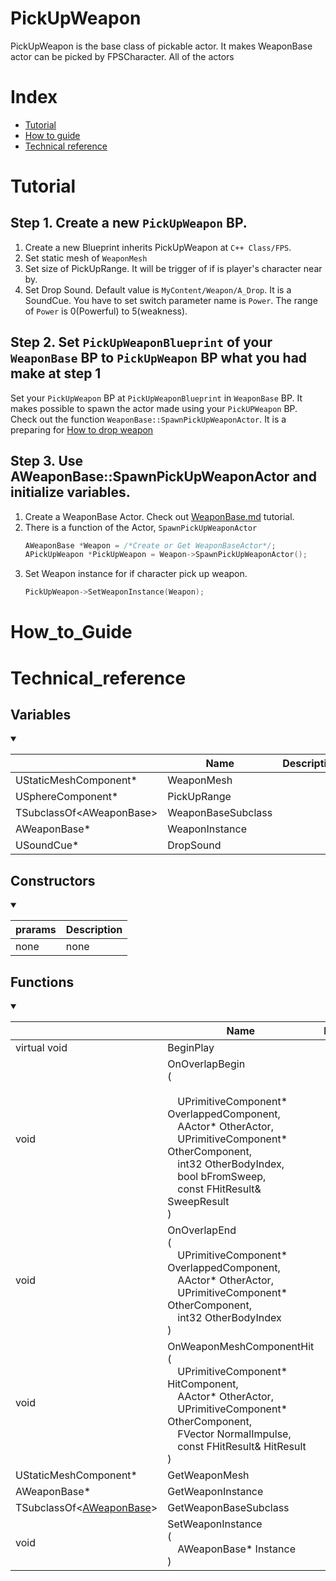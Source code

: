 # PickUpWeapon
PickUpWeapon is the base class of pickable actor. It makes WeaponBase actor can be picked by FPSCharacter. All of the actors

# Index
- [Tutorial](#_Tutorial)
- [How to guide](#_How_to_Guide)
- [Technical reference](#_Technical_reference)

# Tutorial
## Step 1. Create a new `PickUpWeapon` BP.
1. Create a new Blueprint inherits PickUpWeapon at `C++ Class/FPS`.
2. Set static mesh of `WeaponMesh`
3. Set size of PickUpRange. It will be trigger of if is player's character near by.
4. Set Drop Sound. Default value is `MyContent/Weapon/A_Drop`. It is a SoundCue. You have to set switch parameter name is `Power`. The range of `Power` is 0(Powerful) to 5(weakness).

## Step 2. Set `PickUpWeaponBlueprint` of your `WeaponBase` BP to `PickUpWeapon` BP what you had make at step 1
Set your `PickUpWeapon` BP at `PickUpWeaponBlueprint` in `WeaponBase` BP. It makes possible to spawn the actor made using your `PickUPWeapon` BP. Check out the function `WeaponBase::SpawnPickUpWeaponActor`. It is a preparing for [How to drop weapon](##_Drop_weapon)

## Step 3. Use AWeaponBase::SpawnPickUpWeaponActor and initialize variables.
1. Create a WeaponBase Actor. Check out [WeaponBase.md](./WeaponBase.md) tutorial.
2. There is a function of the Actor, `SpawnPickUpWeaponActor`
    ```C++
    AWeaponBase *Weapon = /*Create or Get WeaponBaseActor*/;
    APickUpWeapon *PickUpWeapon = Weapon->SpawnPickUpWeaponActor();
    ```
3. Set Weapon instance for if character pick up weapon.
    ```C++
    PickUpWeapon->SetWeaponInstance(Weapon);
    ```

# How_to_Guide

# Technical_reference
## Variables
<details open>
<summary></summary>

||Name|Description|
|-|-|-|
|UStaticMeshComponent*|WeaponMesh||
|USphereComponent*|PickUpRange||
|TSubclassOf\<AWeaponBase>|WeaponBaseSubclass||
|AWeaponBase*|WeaponInstance||
|USoundCue*|DropSound||

</details>

## Constructors
<details open>
<summary></summary>

|prarams|Description|
|-|-|
|none|none|

</details>

## Functions
<details open>
<summary></summary>

||Name|Description|
|-|-|-|
|virtual void|BeginPlay||
|void|OnOverlapBegin<br/>(<br/>&emsp;<br/>&emsp;UPrimitiveComponent* OverlappedComponent,<br/>&emsp;AActor* OtherActor,<br/>&emsp;UPrimitiveComponent* OtherComponent,<br/>&emsp;int32 OtherBodyIndex,<br/>&emsp;bool bFromSweep,<br/>&emsp;const FHitResult& SweepResult<br/>)||
|void|OnOverlapEnd<br/>(<br/>&emsp;UPrimitiveComponent* OverlappedComponent,<br/>&emsp;AActor* OtherActor,<br/>&emsp;UPrimitiveComponent* OtherComponent,<br/>&emsp;int32 OtherBodyIndex<br/>)||
|void|OnWeaponMeshComponentHit<br/>(<br/>&emsp;UPrimitiveComponent* HitComponent,<br/>&emsp;AActor* OtherActor,<br/>&emsp;UPrimitiveComponent* OtherComponent,<br/>&emsp;FVector NormalImpulse,<br/>&emsp;const FHitResult& HitResult<br/>)||
|UStaticMeshComponent*|GetWeaponMesh||
|AWeaponBase*|GetWeaponInstance||
|TSubclassOf\<[AWeaponBase](./WeaponBase.md)>|GetWeaponBaseSubclass||
|void|SetWeaponInstance<br/>(<br/>&emsp;AWeaponBase* Instance<br/>)||

</details>